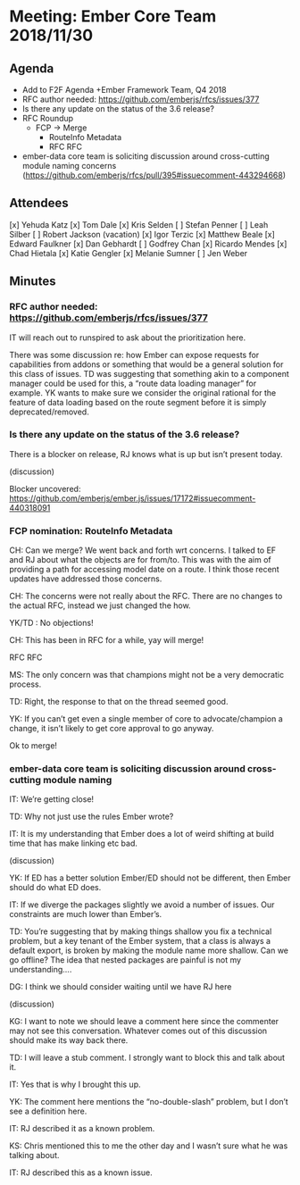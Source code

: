 # Meeting: Ember Core Team 2018/11/30

## Agenda

- Add to F2F Agenda +Ember Framework Team, Q4 2018 
- RFC author needed: https://github.com/emberjs/rfcs/issues/377 
- Is there any update on the status of the 3.6 release?
- RFC Roundup
  - FCP → Merge
    - RouteInfo Metadata
    - RFC RFC
- ember-data core team is soliciting discussion around cross-cutting
  module naming concerns (https://github.com/emberjs/rfcs/pull/395#issuecomment-443294668)

## Attendees

[x] Yehuda Katz
[x] Tom Dale
[x] Kris Selden
[ ] Stefan Penner
[ ] Leah Silber
[ ] Robert Jackson (vacation)
[x] Igor Terzic
[x] Matthew Beale
[x] Edward Faulkner
[x] Dan Gebhardt
[ ] Godfrey Chan
[x] Ricardo Mendes
[x] Chad Hietala
[x] Katie Gengler
[x] Melanie Sumner
[ ] Jen Weber

## Minutes

### RFC author needed: https://github.com/emberjs/rfcs/issues/377 

IT will reach out to runspired to ask about the prioritization here.

There was some discussion re: how Ember can expose requests for capabilities
from addons or something that would be a general solution for this class of
issues. TD was suggesting that something akin to a component manager could be
used for this, a “route data loading manager” for example. YK wants to make sure
we consider the original rational for the feature of data loading based on the
route segment before it is simply deprecated/removed.

### Is there any update on the status of the 3.6 release?

There is a blocker on release, RJ knows what is up but isn’t present today.

(discussion)

Blocker uncovered:
https://github.com/emberjs/ember.js/issues/17172#issuecomment-440318091

### FCP nomination: RouteInfo Metadata

CH: Can we merge? We went back and forth wrt concerns. I talked to EF and RJ
about what the objects are for from/to. This was with the aim of providing a
path for accessing model date on a route. I think those recent updates have
addressed those concerns.

CH: The concerns were not really about the RFC. There are no changes to the
actual RFC, instead we just changed the how.

YK/TD : No objections!

CH: This has been in RFC for a while, yay will merge!
 
RFC RFC

MS: The only concern was that champions might not be a very democratic process.

TD: Right, the response to that on the thread seemed good.

YK: If you can’t get even a single member of core to advocate/champion a change,
it isn’t likely to get core approval to go anyway.

Ok to merge!

### ember-data core team is soliciting discussion around cross-cutting module naming

IT: We’re getting close!

TD: Why not just use the rules Ember wrote?

IT: It is my understanding that Ember does a lot of weird shifting at build time
that has make linking etc bad.

(discussion)

YK: If ED has a better solution Ember/ED should not be different, then Ember
should do what ED does.

IT: If we diverge the packages slightly we avoid a number of issues. Our
constraints are much lower than Ember’s.

TD: You’re suggesting that by making things shallow you fix a technical problem,
but a key tenant of the Ember system, that a class is always a default export,
is broken by making the module name more shallow. Can we go offline? The idea
that nested packages are painful is not my understanding….

DG: I think we should consider waiting until we have RJ here

(discussion)

KG: I want to note we should leave a comment here since the commenter may not
see this conversation. Whatever comes out of this discussion should make its way
back there.

TD: I will leave a stub comment. I strongly want to block this and talk about
it.

IT: Yes that is why I brought this up.

YK: The comment here mentions the “no-double-slash” problem, but I don’t see a
definition here.

IT: RJ described it as a known problem.

KS: Chris mentioned this to me the other day and I wasn’t sure what he was
talking about.

IT: RJ described this as a known issue.
